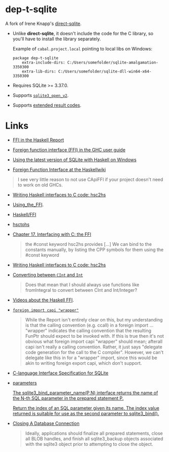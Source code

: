 dep-t-sqlite
============

A fork of Irene Knapp's [direct-sqlite](https://github.com/IreneKnapp/direct-sqlite).

- Unlike **direct-sqlite**, it doesn't include the code for the C library, so
you'll have to install the library separately.

  Example of `cabal.project.local` pointing to local libs on Windows:

      package dep-t-sqlite
          extra-include-dirs: C:/Users/somefolder/sqlite-amalgamation-3350300
          extra-lib-dirs: C:/Users/somefolder/sqlite-dll-win64-x64-3350300

- Requires SQLite >= 3.37.0.

- Supports [`sqlite3_open_v2`](https://www.sqlite.org/c3ref/open.html).

- Supports [extended result codes](https://www.sqlite.org/rescode.html).

Links
=====

- [FFI in the Haskell Report](https://www.haskell.org/onlinereport/haskell2010/haskellch8.html)

- [Foreign function interface (FFI) in the GHC user guide](https://downloads.haskell.org/ghc/latest/docs/html/users_guide/exts/ffi.html)

- [Using the latest version of SQLite with Haskell on Windows](https://danidiaz.medium.com/using-the-latest-version-of-sqlite-with-haskell-on-windows-1d6d4df2e683)

- [Foreign Function Interface at the Haskellwiki](https://wiki.haskell.org/Foreign_Function_Interface)

> I see very little reason to not use CApiFFI if your project doesn't need
to work on old GHCs.

- [Writing Haskell interfaces to C code: hsc2hs](https://downloads.haskell.org/ghc/latest/docs/html/users_guide/utils.html)

- [Using_the_FFI](https://wiki.haskell.org/GHC/Using_the_FFI). 

- [Haskell/FFI](https://en.wikibooks.org/wiki/Haskell/FFI)

- [hsctohs](https://www.reddit.com/r/haskell/comments/tthrq0/comment/i5dpir1/)

- [Chapter 17. Interfacing with C: the FFI](http://book.realworldhaskell.org/read/interfacing-with-c-the-ffi.html)

  > the #const keyword hsc2hs provides [...] We can bind to the constants manually, by listing the CPP symbols for them using the #const keyword

- [Writing Haskell interfaces to C code: hsc2hs](https://downloads.haskell.org/ghc/latest/docs/html/users_guide/utils.html?highlight=hsc2hs#writing-haskell-interfaces-to-c-code-hsc2hs)

- [Converting between `CInt` and `Int`](https://www.reddit.com/r/haskell/comments/tthrq0/monthly_hask_anything_april_2022/i60rc8l/)

  > Does that mean that I should always use functions like fromIntegral to convert between CInt and Int/Integer?

- [Videos about the Haskell FFI](https://twitter.com/DiazCarrete/status/1518325306448388096).

- [`foreign import capi "wrapper"`](https://gitlab.haskell.org/ghc/ghc/-/issues/21532#note_428196)

  > While the Report isn't entirely clear on this, but my understanding is that the calling convention (e.g. ccall) in a foreign import ... "wrapper" indicates the calling convention that the resulting FunPtr should expect to be invoked with. If this is true then it's not obvious what foreign import capi "wrapper" should mean; afterall capi isn't really a calling convention. Rather, it just says "delegate code generation for the call to the C compiler". However, we can't delegate like this in for a "wrapper" import, since this would be akin to writing foreign export capi, which don't support.

- [C-language Interface Specification for SQLite](https://www.sqlite.org/capi3ref.html)

- [parameters](https://www.sqlite.org/lang_expr.html#varparam)

  [The sqlite3_bind_parameter_name(P,N) interface returns the name of the N-th SQL parameter in the prepared statement P.](https://www.sqlite.org/c3ref/bind_parameter_name.html)

  [Return the index of an SQL parameter given its name. The index value returned is suitable for use as the second parameter to sqlite3_bind().](https://www.sqlite.org/c3ref/bind_parameter_index.html)

- [Closing A Database Connection](https://www.sqlite.org/c3ref/close.html)

  > Ideally, applications should finalize all prepared statements, close all BLOB handles, and finish all sqlite3_backup objects associated with the sqlite3 object prior to attempting to close the object.


